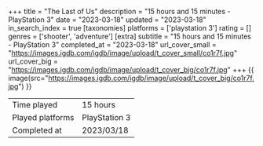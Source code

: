 +++
title = "The Last of Us"
description = "15 hours and 15 minutes - PlayStation 3"
date = "2023-03-18"
updated = "2023-03-18"
in_search_index = true
[taxonomies]
platforms = ['playstation 3']
rating = []
genres = ['shooter', 'adventure']
[extra]
subtitle = "15 hours and 15 minutes - PlayStation 3"
completed_at = "2023-03-18"
url_cover_small = "https://images.igdb.com/igdb/image/upload/t_cover_small/co1r7f.jpg"
url_cover_big = "https://images.igdb.com/igdb/image/upload/t_cover_big/co1r7f.jpg"
+++
{{ image(src="https://images.igdb.com/igdb/image/upload/t_cover_big/co1r7f.jpg") }}

|              |            |
| ------------ | ---------- |
| Time played  | 15 hours |
| Played platforms    | PlayStation 3 |
| Completed at | 2023/03/18 |


